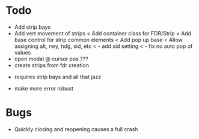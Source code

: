 ﻿# Todo

* Add strip bays
* Add vert movement of strips
< Add container class for FDR/Strip
< Add base control for strip common elements
< Add pop up base
< Allow assigning alt, rwy, hdg, sid, etc
<  - add sid setting
<  - fix no auto pop of values
* open modal @ cursor pos ???
* create strips from fdr creation
 - requires strip bays and all that jazz
* make more error robust


# Bugs
* Quickly closing and reopening causes a full crash